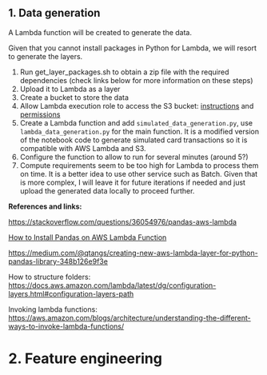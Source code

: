 ## 1. Data generation

A Lambda function will be created to generate the data.

Given that you cannot install packages in Python for Lambda, we will resort to generate the layers.

1. Run get_layer_packages.sh to obtain a zip file with the required dependencies (check links below for more information on these steps)
2. Upload it to Lambda as a layer
3. Create a bucket to store the data
4. Allow Lambda execution role to access the S3 bucket: [instructions](https://aws.amazon.com/premiumsupport/knowledge-center/lambda-execution-role-s3-bucket/) and [permissions](https://docs.aws.amazon.com/IAM/latest/UserGuide/reference_policies_examples_s3_rw-bucket.html)
5. Create a Lambda function and add `simulated_data_generation.py`, use `lambda_data_generation.py` for the main function. It is a modified version of the notebook code to generate simulated card transactions so it is compatible with AWS Lambda and S3.
6. Configure the function to allow to run for several minutes (around 5?)
7. Compute requirements seem to be too high for Lambda to process them on time. It is a better idea to use other service such as Batch. Given that is more complex, I will leave it for future iterations if needed and just upload the generated data locally to proceed further.

**References and links:**

https://stackoverflow.com/questions/36054976/pandas-aws-lambda

[How to Install Pandas on AWS Lambda Function](https://www.youtube.com/watch?v=1UDEp90S9h8)

https://medium.com/@qtangs/creating-new-aws-lambda-layer-for-python-pandas-library-348b126e9f3e

How to structure folders:
https://docs.aws.amazon.com/lambda/latest/dg/configuration-layers.html#configuration-layers-path

Invoking lambda functions:
https://aws.amazon.com/blogs/architecture/understanding-the-different-ways-to-invoke-lambda-functions/

# 2. Feature engineering

